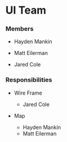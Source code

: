 # UI Team


### Members

* Hayden Mankin

* Matt Eilerman

* Jared Cole



### Responsibilities

* Wire Frame
    
	* Jared Cole

* Map
    
	* Hayden Mankin
	* Matt Eilerman
